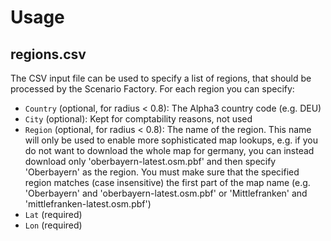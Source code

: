 # Usage

## regions.csv

The CSV input file can be used to specify a list of regions, that should be processed by the Scenario Factory. For each region you can specify:
* `Country` (optional, for radius < 0.8): The Alpha3 country code (e.g. DEU)
* `City` (optional): Kept for comptability reasons, not used
* `Region` (optional, for radius < 0.8): The name of the region. This name will only be used to enable more sophisticated map lookups, e.g. if you do not want to download the whole map for germany, you can instead download only 'oberbayern-latest.osm.pbf' and then specify 'Oberbayern' as the region. You must make sure that the specified region matches (case insensitive) the first part of the map name (e.g. 'Oberbayern' and 'oberbayern-latest.osm.pbf' or 'Mittlefranken' and 'mittlefranken-latest.osm.pbf')
* `Lat` (required)
* `Lon` (required)
